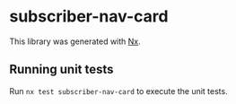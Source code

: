 # subscriber-nav-card

This library was generated with [Nx](https://nx.dev).

## Running unit tests

Run `nx test subscriber-nav-card` to execute the unit tests.
